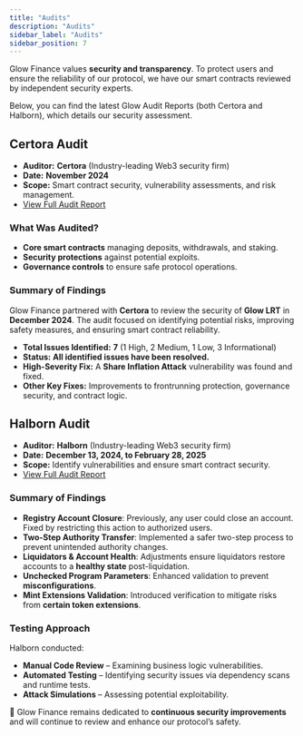 ```yaml
---
title: "Audits"
description: "Audits"
sidebar_label: "Audits"
sidebar_position: 7
---
```


Glow Finance values **security and transparency**. To protect users and ensure the reliability of our protocol, we have our smart contracts reviewed by independent security experts.

Below, you can find the latest Glow Audit Reports (both Certora and Halborn), which details our security assessment.

## Certora Audit

- **Auditor:** **Certora** (Industry-leading Web3 security firm)  
- **Date:** **November 2024**  
- **Scope:** Smart contract security, vulnerability assessments, and risk management.
- [View Full Audit Report](/files/Glow-report.pdf)

### What Was Audited?

- **Core smart contracts** managing deposits, withdrawals, and staking.  
- **Security protections** against potential exploits.  
- **Governance controls** to ensure safe protocol operations.

### Summary of Findings

Glow Finance partnered with **Certora** to review the security of **Glow LRT** in **December 2024**. The audit focused on identifying potential risks, improving safety measures, and ensuring smart contract reliability.  

- **Total Issues Identified:** **7** (1 High, 2 Medium, 1 Low, 3 Informational)  
- **Status:** **All identified issues have been resolved.**  
- **High-Severity Fix:** A **Share Inflation Attack** vulnerability was found and fixed.  
- **Other Key Fixes:** Improvements to frontrunning protection, governance security, and contract logic.

## Halborn Audit

- **Auditor:** **Halborn** (Industry-leading Web3 security firm)  
- **Date:** **December 13, 2024, to February 28, 2025**
- **Scope:** Identify vulnerabilities and ensure smart contract security.
- [View Full Audit Report](/files/Glow-halborn.pdf)  

### Summary of Findings

- **Registry Account Closure**: Previously, any user could close an account. Fixed by restricting this action to authorized users.  
- **Two-Step Authority Transfer**: Implemented a safer two-step process to prevent unintended authority changes.  
- **Liquidators & Account Health**: Adjustments ensure liquidators restore accounts to a **healthy state** post-liquidation.  
- **Unchecked Program Parameters**: Enhanced validation to prevent **misconfigurations**.  
- **Mint Extensions Validation**: Introduced verification to mitigate risks from **certain token extensions**.  

### Testing Approach

Halborn conducted:  
- **Manual Code Review** – Examining business logic vulnerabilities.  
- **Automated Testing** – Identifying security issues via dependency scans and runtime tests.  
- **Attack Simulations** – Assessing potential exploitability.  


📢 Glow Finance remains dedicated to **continuous security improvements** and will continue to review and enhance our protocol’s safety.
